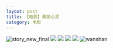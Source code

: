 ```yaml
---
layout: post
title: 【电影】美丽心灵
category: 电影
---
```

![story_new_final](http://s79weexgu.hd-bkt.clouddn.com/img/story_new_final_0322.png)
![](http://s79weexgu.hd-bkt.clouddn.com/img/beautiful-soul-0323-1.PNG)
![](http://s79weexgu.hd-bkt.clouddn.com/img/beautiful-soul-0323-2.PNG)
![](http://s79weexgu.hd-bkt.clouddn.com/img/beautiful-soul-0323-3.PNG)
![](http://s79weexgu.hd-bkt.clouddn.com/img/beautiful-soul-0323-4.PNG)
![wanshan](http://s79weexgu.hd-bkt.clouddn.com/img/wanshan.png)
